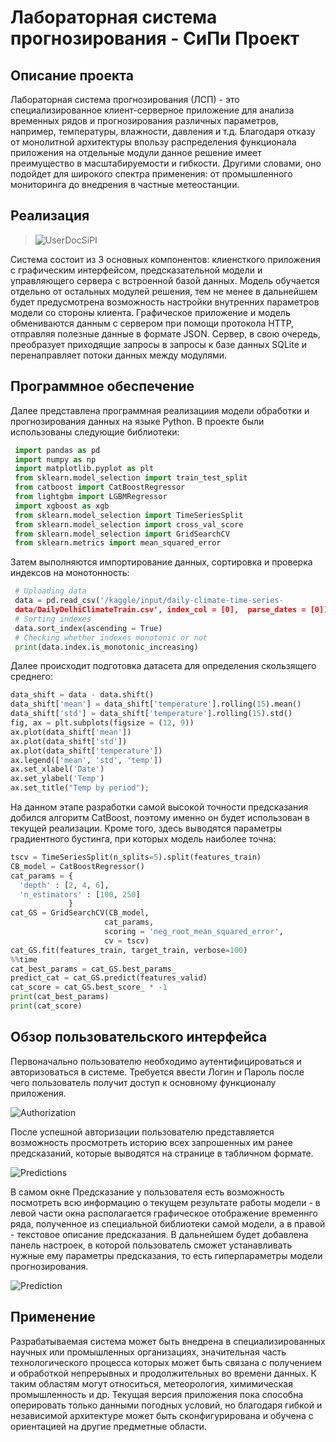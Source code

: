 # Лабораторная система прогнозирования - СиПи Проект
## Описание проекта
   Лабораторная система прогнозирования (ЛСП) - это специализированное клиент-серверное приложение для анализа временных рядов и прогнозирования различных параметров, например, температуры, влажности, давления и т.д. Благодаря отказу от монолитной архитектуры впользу распределения функционала приложения на отдельные модули данное решение имеет преимущество в масштабируемости и гибкости. Другими словами, оно подойдет для широкого спектра применения: от промышленного мониторинга до внедрения в частные метеостанции.
## Реализация
> ![UserDocSiPI](https://private-user-images.githubusercontent.com/121139974/324762514-46ebb371-f756-4007-9e9d-65a62dad675c.jpg?jwt=eyJhbGciOiJIUzI1NiIsInR5cCI6IkpXVCJ9.eyJpc3MiOiJnaXRodWIuY29tIiwiYXVkIjoicmF3LmdpdGh1YnVzZXJjb250ZW50LmNvbSIsImtleSI6ImtleTUiLCJleHAiOjE3MTM4NjI4NTYsIm5iZiI6MTcxMzg2MjU1NiwicGF0aCI6Ii8xMjExMzk5NzQvMzI0NzYyNTE0LTQ2ZWJiMzcxLWY3NTYtNDAwNy05ZTlkLTY1YTYyZGFkNjc1Yy5qcGc_WC1BbXotQWxnb3JpdGhtPUFXUzQtSE1BQy1TSEEyNTYmWC1BbXotQ3JlZGVudGlhbD1BS0lBVkNPRFlMU0E1M1BRSzRaQSUyRjIwMjQwNDIzJTJGdXMtZWFzdC0xJTJGczMlMkZhd3M0X3JlcXVlc3QmWC1BbXotRGF0ZT0yMDI0MDQyM1QwODU1NTZaJlgtQW16LUV4cGlyZXM9MzAwJlgtQW16LVNpZ25hdHVyZT1mYWVmMGIyOGU2YzllODYxOTcyYzU5MTc4ZGM3NWE3Njg4NzZhMzRlMTRlMzAwNDQ5YmE3YTcxMThhZjY3OTQ3JlgtQW16LVNpZ25lZEhlYWRlcnM9aG9zdCZhY3Rvcl9pZD0wJmtleV9pZD0wJnJlcG9faWQ9MCJ9.Wqijx1xM7C3fhLcxlAmryUPoP7rDZMf3VC5gDR8TQwo)


  Система состоит из 3 основных компонентов: клиенсткого приложения с графическим интерфейсом, предсказательной модели и управляющего сервера с встроенной базой данных. Модель обучается отдельно от остальных модулей решения, тем не менее в дальнейшем будет предусмотрена возможность настройки внутренних параметров модели со стороны клиента. Графическое приложение и модель обмениваются данным с сервером при помощи протокола HTTP, отправляя полезные данные в формате JSON. Сервер, в свою очередь, преобразует приходящие запросы в запросы к базе данных SQLite и перенаправляет потоки данных между модулями.

  ## Программное обеспечение
  Далее представлена программная реализациия модели обработки и прогнозирования данных на языке Python.
  В проекте были использованы следующие библиотеки:
  ```python
   import pandas as pd
   import numpy as np
   import matplotlib.pyplot as plt
   from sklearn.model_selection import train_test_split
   from catboost import CatBoostRegressor
   from lightgbm import LGBMRegressor
   import xgboost as xgb
   from sklearn.model_selection import TimeSeriesSplit
   from sklearn.model_selection import cross_val_score
   from sklearn.model_selection import GridSearchCV
   from sklearn.metrics import mean_squared_error
  ```
  Затем выполняются импортирование данных, сортировка и проверка индексов на монотонность:
  ```python
   # Uploading data
   data = pd.read_csv('/kaggle/input/daily-climate-time-series- 
   data/DailyDelhiClimateTrain.csv', index_col = [0],  parse_dates = [0])
   # Sorting indexes
   data.sort_index(ascending = True)
   # Checking whether indexes monotonic or not
   print(data.index.is_monotonic_increasing)
  ```
  Далее происходит подготовка датасета для определения скользящего среднего:
  ```python
  data_shift = data - data.shift()
  data_shift['mean'] = data_shift['temperature'].rolling(15).mean()
  data_shift['std'] = data_shift['temperature'].rolling(15).std()
  fig, ax = plt.subplots(figsize = (12, 9))
  ax.plot(data_shift['mean'])
  ax.plot(data_shift['std'])
  ax.plot(data_shift['temperature'])
  ax.legend(['mean', 'std', 'temp'])
  ax.set_xlabel('Date')
  ax.set_ylabel('Temp')
  ax.set_title("Temp by period");
  ```
  На данном этапе разработки самой высокой точности предсказания добился алгоритм CatBoost, поэтому именно он будет использован в текущей реализации. Кроме того, здесь выводятся параметры градиентного бустинга, при которых модель наиболее точна:
  ```python
 tscv = TimeSeriesSplit(n_splits=5).split(features_train)
 CB_model = CatBoostRegressor()
 cat_params = {
    'depth' : [2, 4, 6],
    'n_estimators' : [100, 250]
               }
  cat_GS = GridSearchCV(CB_model, 
                       cat_params, 
                       scoring = 'neg_root_mean_squared_error', 
                       cv = tscv)
  cat_GS.fit(features_train, target_train, verbose=100)
  %%time
  cat_best_params = cat_GS.best_params_
  predict_cat = cat_GS.predict(features_valid)
  cat_score = cat_GS.best_score_ * -1
  print(cat_best_params)
  print(cat_score)
  ```
  ## Обзор пользовательского интерфейса
  Первоначально пользователю необходимо аутентифицироваться и авторизоваться в системе. Требуется ввести Логин и Пароль после чего пользователь получит доступ к основному функционалу приложения.

 ![Authorization](https://github.com/DmitriyShevyryov/SiPi_Project/assets/121139974/9cedbfa2-68dd-4301-bbf3-96783d05ea94)

 После успешной авторизации пользователю представляется возможность просмотреть историю всех запрошенных им ранее предсказаний, которые выводятся на странице в табличном формате.

 ![Predictions](https://github.com/DmitriyShevyryov/SiPi_Project/assets/121139974/8cdb245f-dac2-4482-b730-cd762a75112b)

В самом окне Предсказание у пользователя есть возможность посмотреть всю информацию о текущем результате работы модели - в левой части окна располагается графическое отображение временнго ряда, полученное из специальной библиотеки самой модели, а в правой - текстовое описание предсказания. В дальнейшем будет добавлена панель настроек, в которой пользователь сможет устанавливать нужные ему параметры предсказания, то есть гиперпараметры модели прогнозирования.

![Prediction](https://github.com/DmitriyShevyryov/SiPi_Project/assets/121139974/335daced-b1a4-4df0-89e2-db3d39fa64ea)
## Применение
Разрабатываемая система может быть внедрена в специализированных научных или промышленных организациях, значительная часть технологического процесса которых может быть связана с получением и обработкой непрерывных и продолжительных во времени данных. К таким областям могут относиться, метеорология, химимическая промышленность и др. Текущая версия приложения пока способна оперировать только данными погодных условий, но благодаря гибкой и независимой архитектуре может быть сконфигурирована и обучена с ориентацией на другие предметные области. 
